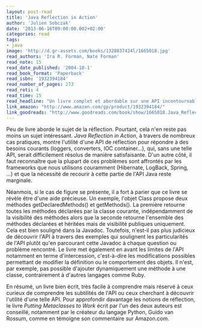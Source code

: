 ```yaml
---
layout: post-read
title: 'Java Reflection in Action'
author: 'Julien Sobczak'
date: '2013-06-16T09:00:00.002+02:00'
categories: read
tags:
- java
image: 'http://d.gr-assets.com/books/1328837424l/1665018.jpg'
read_authors: 'Ira R. Forman, Nate Forman'
read_note: 15
read_date_published: '2004-10-1'
read_book_format: 'Paperback'
read_isbn: '1932394184'
read_number_of_pages: 273
read_roti: 4
read_time: 15
read_headline: "Un livre complet et abordable sur une API incontournable souvent méconnue."
link_amazon: "http://www.amazon.com/gp/product/1932394184/"
link_goodreads: "http://www.goodreads.com/book/show/1665018.Java_Reflection_in_Action"
---
```



Peu de livre aborde le sujet de la réflection. Pourtant, cela n'en reste pas moins un sujet intéressant. *Java Reflection in Action*, à travers de nombreux cas pratiques, montre l'utilité d'une API de réflection pour répondre à des besoins courants (loggers, converters, IOC container...), qui, sans une telle API, serait difficilement résolus de manière satisfaisante. D'un autre côté, il faut reconnaître que la plupart de ces problèmes sont affrontés par les frameworks que nous utilisons couramment (Hibernate, LogBack, Spring, ...) et que la nécessité de recourir à cette partie de l'API Java reste marginale.

Néanmois, si le cas de figure se présente, il a fort à parier que ce livre se révèle être d'une aide précieuse. Un exemple, l'objet Class propose deux méthodes getDeclaredMethods() et getMethods(). La première retourne toutes les méthodes déclarées par la classe courante, indépendamment de la visibilité des méthodes alors que la seconde retourne l'ensemble des méthodes déclarées et héritées mais de visibilité publiques uniquement. Cela est bien souligné dans la Javadoc. Toutefois, n'est-il pas plus judicieux de découvrir l'API à travers des exemples qui soulignent les particularités de l'API plutôt qu'en parcourant cette Javadoc à chaque question ou problème rencontré. Le livre met également en avant les limites de l'API notamment en terme d'intercession, c'est-à-dire les modifications possibles permettant de modifier la définition ou le comportement des objets. Il n'est, par exemple, pas possible d'ajouter dynamiquement une méthode à une classe, contrairement à d'autres langages comme Ruby.

En résumé, un livre bien écrit, très facile à comprendre mais réservé à ceux curieux de comprendre les subtilités de l'API ou ceux cherchant à découvrir l'utilité d'une telle API. Pour approfondir davantage les notions de réflection, le livre *Putting Metaclasses to Work* écrit par l'un des deux auteurs est conseillé, notamment par le créateur du langage Python, Guido van Rossum, comme en témoigne son commentaire sur Amazon.com.

